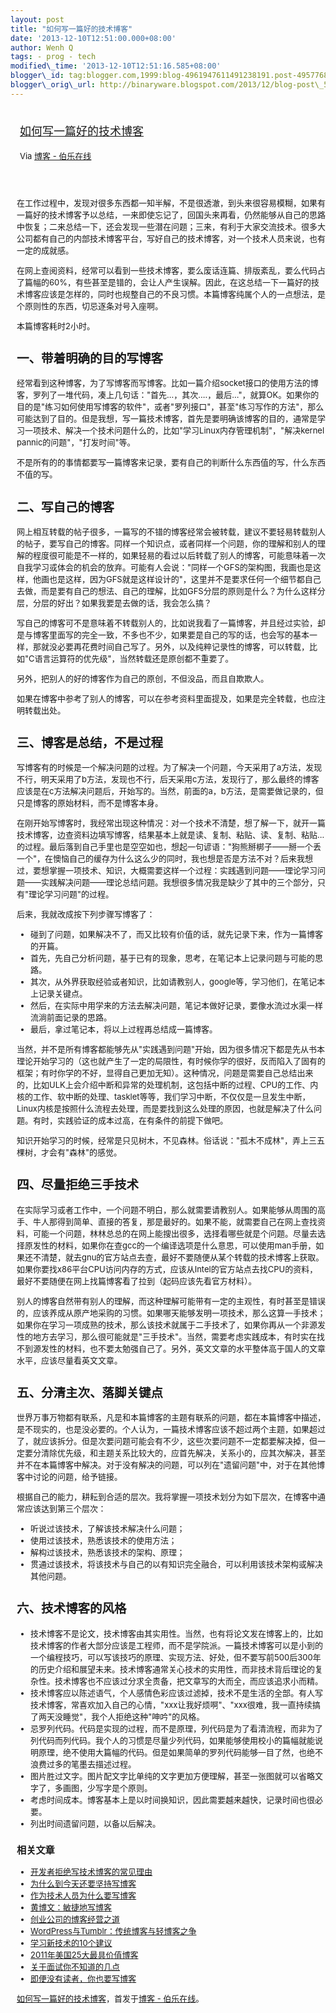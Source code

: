 ```yaml
--- 
layout: post 
title: "如何写一篇好的技术博客" 
date: '2013-12-10T12:51:00.000+08:00' 
author: Wenh Q
tags: - prog - tech
modified\_time: '2013-12-10T12:51:16.585+08:00' 
blogger\_id: tag:blogger.com,1999:blog-4961947611491238191.post-4957768286394565575
blogger\_orig\_url: http://binaryware.blogspot.com/2013/12/blog-post\_5810.html
---
```

<div style="margin: 10px; padding: 5px;">

<div style="font-size: 18px;">

[如何写一篇好的技术博客](http://blog.jobbole.com/53068/)

</div>

<div style="font-size: 13px;">

Via [博客 - 伯乐在线](http://blog.jobbole.com/)

</div>

</div>

<div style="font-size: 13px; padding: 15px 0 10px 10px;">

在工作过程中，发现对很多东西都一知半解，不是很透澈，到头来很容易模糊，如果有一篇好的技术博客予以总结，一来即使忘记了，回国头来再看，仍然能够从自己的思路中恢复；二来总结一下，还会发现一些潜在问题；三来，有利于大家交流技术。很多大公司都有自己的内部技术博客平台，写好自己的技术博客，对一个技术人员来说，也有一定的成就感。

在网上查阅资料，经常可以看到一些技术博客，要么废话连篇、排版紊乱，要么代码占了篇幅的60%，有些甚至是错的，会让人产生误解。因此，在这总结一下一篇好的技术博客应该是怎样的，同时也规整自己的不良习惯。本篇博客纯属个人的一点想法，是个原则性的东西，切忌逐条对号入座啊。

本篇博客耗时2小时。

一、带着明确的目的写博客
------------------------

经常看到这种博客，为了写博客而写博客。比如一篇介绍socket接口的使用方法的博客，罗列了一堆代码，凑上几句话："首先…，其次….，最后…"，就算OK。如果你的目的是"练习如何使用写博客的软件"，或者"罗列接口"，甚至"练习写作的方法"，那么可能达到了目的。但是我想，写一篇技术博客，首先是要明确该博客的目的，通常是学习一项技术、解决一个技术问题什么的，比如"学习Linux内存管理机制"，"解决kernel
pannic的问题"，"打发时间"等。

不是所有的的事情都要写一篇博客来记录，要有自己的判断什么东西值的写，什么东西不值的写。

二、写自己的博客
----------------

网上相互转载的帖子很多，一篇写的不错的博客经常会被转载，建议不要轻易转载别人的帖子，要写自己的博客。同样一个知识点，或者同样一个问题，你的理解和别人的理解的程度很可能是不一样的，如果轻易的看过以后转载了别人的博客，可能意味着一次自我学习或体会的机会的放弃。可能有人会说："同样一个GFS的架构图，我画也是这样，他画也是这样，因为GFS就是这样设计的"，这里并不是要求任何一个细节都自己去做，而是要有自己的想法、自己的理解，比如GFS分层的原则是什么？为什么这样分层，分层的好出？如果我要是去做的话，我会怎么搞？

写自己的博客可不是意味着不转载别人的，比如说我看了一篇博客，并且经过实验，却是与博客里面写的完全一致，不多也不少，如果要是自己的写的话，也会写的基本一样，那就没必要再花费时间自己写了。另外，以及纯粹记录性的博客，可以转载，比如"C语言运算符的优先级"，当然转载还是原创都不重要了。

另外，把别人的好的博客作为自己的原创，不但没品，而且自欺欺人。

如果在博客中参考了别人的博客，可以在参考资料里面提及，如果是完全转载，也应注明转载出处。

三、博客是总结，不是过程
------------------------

写博客有的时候是一个解决问题的过程。为了解决一个问题，今天采用了a方法，发现不行，明天采用了b方法，发现也不行，后天采用c方法，发现行了，那么最终的博客应该是在c方法解决问题后，开始写的。当然，前面的a，b方法，是需要做记录的，但只是博客的原始材料，而不是博客本身。

在刚开始写博客时，我经常出现这种情况：对一个技术不清楚，想了解一下，就开一篇技术博客，边查资料边填写博客，结果基本上就是读、复制、粘贴、读、复制、粘贴…的过程。最后落到自己手里也是空空如也，想起一句谚语："狗熊掰梆子——掰一个丢一个"，在懊恼自己的缓存为什么这么少的同时，我也想是否是方法不对？后来我想过，要想掌握一项技术、知识，大概需要这样一个过程：实践遇到问题——理论学习问题——实践解决问题——理论总结问题。我想很多情况我是缺少了其中的三个部分，只有"理论学习问题"的过程。

后来，我就改成按下列步骤写博客了：

-   碰到了问题，如果解决不了，而又比较有价值的话，就先记录下来，作为一篇博客的开篇。
-   首先，先自己分析问题，基于已有的现象，思考，在笔记本上记录问题与可能的思路。
-   其次，从外界获取经验或者知识，比如请教别人，google等，学习他们，在笔记本上记录关键点。
-   然后，在实际中用学来的方法去解决问题，笔记本做好记录，要像水流过水渠一样流淌前面记录的思路。
-   最后，拿过笔记本，将以上过程再总结成一篇博客。

当然，并不是所有博客都能够先从"实践遇到问题"开始，因为很多情况下都是先从书本理论开始学习的（这也就产生了一定的局限性，有时候你学的很好，反而陷入了固有的框架；有时你学的不好，显得自己更加无知）。这种情况，问题是需要自己总结出来的，比如ULK上会介绍中断和异常的处理机制，这包括中断的过程、CPU的工作、内核的工作、软中断的处理、tasklet等等，我们学习中断，不仅仅是一旦发生中断，Linux内核是按照什么流程去处理，而是要找到这么处理的原因，也就是解决了什么问题。有时，实践验证的成本过高，在有条件的前提下做吧。

知识开始学习的时候，经常是只见树木，不见森林。俗话说："孤木不成林"，弄上三五棵树，才会有"森林"的感觉。

四、尽量拒绝三手技术
--------------------

在实际学习或者工作中，一个问题不明白，那么就需要请教别人。如果能够从周围的高手、牛人那得到简单、直接的答复，那是最好的。如果不能，就需要自己在网上查找资料，可能一个问题，林林总总的在网上能搜出很多，选择看哪些就是个问题。尽量去选择原发性的材料，如果你在查gcc的一个编译选项是什么意思，可以使用man手册，如果还不清楚，就去gnu的官方站点去查，最好不要随便从某个转载的技术博客上获取。如果你要找x86平台CPU访问内存的方式，应该从Intel的官方站点去找CPU的资料，最好不要随便在网上找篇博客看了拉到（起码应该先看官方材料）。

别人的博客自然带有别人的理解，而这种理解可能带有一定的主观性，有时甚至是错误的，应该养成从原产地采购的习惯。如果哪天能够发明一项技术，那么这算一手技术；如果你在学习一项成熟的技术，那么该技术就属于二手技术了，如果你再从一个非源发性的地方去学习，那么很可能就是"三手技术"。当然，需要考虑实践成本，有时实在找不到源发性的材料，也不要太勉强自己了。另外，英文文章的水平整体高于国人的文章水平，应该尽量看英文文章。

五、分清主次、落脚关键点
------------------------

世界万事万物都有联系，凡是和本篇博客的主题有联系的问题，都在本篇博客中描述，是不现实的，也是没必要的。个人认为，一篇技术博客应该不超过两个主题，如果超过了，就应该拆分。但是次要问题可能会有不少，这些次要问题不一定都要解决掉，但一定要分清除优先级，和主题关系比较大的，应首先解决，关系小的，应其次解决，甚至并不在本篇博客中解决。对于没有解决的问题，可以列在"遗留问题"中，对于在其他博客中讨论的问题，给予链接。

根据自己的能力，耕耘到合适的层次。我将掌握一项技术划分为如下层次，在博客中通常应该达到第三个层次：

-   听说过该技术，了解该技术解决什么问题；
-   使用过该技术，熟悉该技术的使用方法；
-   解构过该技术，熟悉该技术的架构、原理；
-   贯通过该技术，将该技术与自己的以有知识完全融合，可以利用该技术架构或解决其他问题。

六、技术博客的风格
------------------

-   技术博客不是论文，技术博客由其实用性。当然，也有将论文发在博客上的，比如技术博客的作者大部分应该是工程师，而不是学院派。一篇技术博客可以是小到的一个编程技巧，可以写该技巧的原理、实现方法、好处，但不要写前500后300年的历史介绍和展望未来。技术博客通常关心技术的实用性，而非技术背后理论的复杂性。技术博客也不应该过分求全责备，把文章写的大而全，而应该追求小而精。
-   技术博客应以陈述语气，个人感情色彩应该过滤掉，技术不是生活的全部。有人写技术博客，常喜欢加入自己的心情，"xxx让我好烦啊"、"xxx很难，我一直持续搞了两天没睡觉"，我个人拒绝这种"呻吟"的风格。
-   忌罗列代码。代码是实现的过程，而不是原理，列代码是为了看清流程，而非为了列代码而列代码。我个人的习惯是尽量少列代码，如果能够使用校小的篇幅就能说明原理，绝不使用大篇幅的代码。但是如果简单的罗列代码能够一目了然，也绝不浪费过多的笔墨去描述过程。
-   图片胜过文字。图片配文字比单纯的文字更加方便理解，甚至一张图就可以省略文字了，多画图，少写字是个原则。
-   考虑时间成本。博客基本上是以时间换知识，因此需要越来越快，记录时间也很必要。
-   列出时间遗留问题，以备以后解决。

<div>

<div>

### 相关文章

-   [开发者拒绝写技术博客的常见理由](http://blog.jobbole.com/18251/)
-   [为什么到今天还要坚持写博客](http://blog.jobbole.com/22060/)
-   [作为技术人员为什么要写博客](http://blog.jobbole.com/48962/)
-   [黄博文：敏捷地写博客](http://blog.jobbole.com/38203/)
-   [创业公司的博客经营之道](http://blog.jobbole.com/1074/)
-   [WordPress与Tumblr：传统博客与轻博客之争](http://blog.jobbole.com/1051/)
-   [学习新技术的10个建议](http://blog.jobbole.com/39602/)
-   [2011年美国25大最具价值博客](http://blog.jobbole.com/8079/)
-   [关于面试你不知道的几点](http://blog.jobbole.com/29194/)
-   [即便没有读者，你也要写博客](http://blog.jobbole.com/38258/)

</div>

</div>

[如何写一篇好的技术博客](http://blog.jobbole.com/53068/)，首发于[博客 -
伯乐在线](http://blog.jobbole.com/)。

</div>

